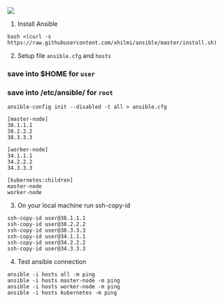 ![](https://raw.githubusercontent.com/xhilmi/xhilmi/master/image.png)

1. Install Ansible
```
bash <(curl -s https://raw.githubusercontent.com/xhilmi/ansible/master/install.sh)
```

2. Setup file `ansible.cfg` and `hosts`
### save into $HOME for `user`
### save into /etc/ansible/ for `root`
```
ansible-config init --disabled -t all > ansible.cfg
```
```
[master-node]
38.1.1.1
38.2.2.2
38.3.3.3

[worker-node]
34.1.1.1
34.2.2.2
34.3.3.3

[kubernetes:children]
master-node
worker-node
```

3. On your local machine run ssh-copy-id
```
ssh-copy-id user@38.1.1.1
ssh-copy-id user@38.2.2.2
ssh-copy-id user@38.3.3.3
ssh-copy-id user@34.1.1.1
ssh-copy-id user@34.2.2.2
ssh-copy-id user@34.3.3.3
```

4. Test ansible connection
```
ansible -i hosts all -m ping
ansible -i hosts master-node -m ping
ansible -i hosts worker-node -m ping
ansible -i hosts kubernetes -m ping
```

